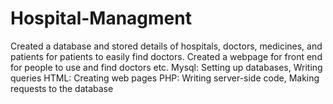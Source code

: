 # Hospital-Managment
Created a database and stored details of hospitals, doctors, medicines, and patients for patients to easily find doctors. Created a webpage for front end for people to use and find doctors etc.
Mysql: Setting up databases, Writing queries
HTML: Creating web pages
PHP: Writing server-side code, Making requests to the database
